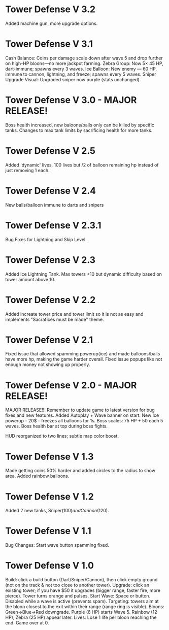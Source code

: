 # Tower Defense V 3.2
Added machine gun, more upgrade options. 

# Tower Defense V 3.1
Cash Balance: Coins per damage scale down after wave 5 and drop further on high-HP bloons—no more jackpot farming.
Zebra Group: Now 5× 45 HP, dart-immune; spawns every 3 waves.
Ice Balloon: New enemy — 60 HP, immune to cannon, lightning, and freeze; spawns every 5 waves.
Sniper Upgrade Visual: Upgraded sniper now purple (stats unchanged).

# Tower Defense V 3.0 - MAJOR RELEASE!
Boss health increased, new baloons/balls only can be killed by specific tanks. Changes to max tank limits by sacrificing health for more tanks. 

# Tower Defense V 2.5
Added 'dynamic' lives, 100 lives but /2 of balloon remaining hp instead of just removing 1 each. 

# Tower Defense V 2.4
New balls/balloon immune to darts and snipers 

# Tower Defense V 2.3.1
Bug Fixes for Lightning and Skip Level. 

# Tower Defense V 2.3
Added Ice Lightning Tank. Max towers +10 but dynamic difficulty based on tower amount above 10. 

# Tower Defense V 2.2
Added  increate tower price and tower limit so it is not as easy and implements "Sacrafices must be made" theme. 

# Tower Defense V 2.1 
Fixed issue that allowed spamming powerup(ice) and made balloons/balls have more hp, 
making the game harder overall. 
Fixed issue popups like not enough money not showing up properly. 

# Tower Defense V 2.0 - MAJOR RELEASE! 
MAJOR RELEASE!!! Remember to update game to latest version for bug fixes and new features. 
Added Autoplay + Wave banner on start.
New Ice powerup - 20$ - freezes all balloons for 1s. 
Boss scales: 75 HP + 50 each 5 waves. 
Boss health bar at top during boss fights.

HUD reorganized to two lines; subtle map color boost.
# Tower Defense V 1.3 
Made getting coins 50% harder and added circles to the radius to show area. Added rainbow balloons. 

# Tower Defense V 1.2 
Added 2 new tanks, Sniper(100$) and Cannon(120$).

# Tower Defense V 1.1
Bug Changes: Start wave button spamming fixed. 

# Tower Defense V 1.0

Build: click a build button (Dart/Sniper/Cannon), then click empty ground (not on the track & not too close to another tower).
Upgrade: click an existing tower; if you have $50 it upgrades (bigger range, faster fire, more pierce). Tower turns orange and pulses.
Start Wave: Space or button. Disabled while a wave is active (prevents spam).
Targeting: towers aim at the bloon closest to the exit within their range (range ring is visible).
Bloons: Green→Blue→Red downgrade. Purple (6 HP) starts Wave 5. Rainbow (12 HP), Zebra (25 HP) appear later.
Lives: Lose 1 life per bloon reaching the end. Game over at 0. 
